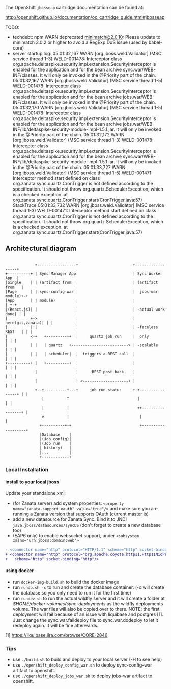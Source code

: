 The OpenShift `jbosseap` cartridge documentation can be found at:

http://openshift.github.io/documentation/oo_cartridge_guide.html#jbosseap


TODO:
- techdebt: npm WARN deprecated minimatch@2.0.10: Please update to minimatch
  3.0.2 or higher to avoid a RegExp DoS issue (used by babel-core)
- server startup log:
  05:01:32,167 WARN  [org.jboss.weld.Validator] (MSC service thread 1-3) WELD-001478: Interceptor class org.apache.deltaspike.security.impl.extension.SecurityInterceptor is enabled for the application and for the bean archive sync.war/WEB-INF/classes. It will only be invoked in the @Priority part of the chain.
  05:01:32,167 WARN  [org.jboss.weld.Validator] (MSC service thread 1-5) WELD-001478: Interceptor class org.apache.deltaspike.security.impl.extension.SecurityInterceptor is enabled for the application and for the bean archive jobs.war/WEB-INF/classes. It will only be invoked in the @Priority part of the chain.
  05:01:32,170 WARN  [org.jboss.weld.Validator] (MSC service thread 1-5) WELD-001478: Interceptor class org.apache.deltaspike.security.impl.extension.SecurityInterceptor is enabled for the application and for the bean archive jobs.war/WEB-INF/lib/deltaspike-security-module-impl-1.5.1.jar. It will only be invoked in the @Priority part of the chain.
  05:01:32,172 WARN  [org.jboss.weld.Validator] (MSC service thread 1-3) WELD-001478: Interceptor class org.apache.deltaspike.security.impl.extension.SecurityInterceptor is enabled for the application and for the bean archive sync.war/WEB-INF/lib/deltaspike-security-module-impl-1.5.1.jar. It will only be invoked in the @Priority part of the chain.
  05:01:33,727 WARN  [org.jboss.weld.Validator] (MSC service thread 1-5) WELD-001471: Interceptor method start defined on class org.zanata.sync.quartz.CronTrigger is not defined according to the specification. It should not throw org.quartz.SchedulerException, which is a checked exception.
  	at org.zanata.sync.quartz.CronTrigger.start(CronTrigger.java:57)
    StackTrace
  05:01:33,732 WARN  [org.jboss.weld.Validator] (MSC service thread 1-3) WELD-001471: Interceptor method start defined on class org.zanata.sync.quartz.CronTrigger is not defined according to the specification. It should not throw org.quartz.SchedulerException, which is a checked exception.
  	at org.zanata.sync.quartz.CronTrigger.start(CronTrigger.java:57)


## Architectural diagram
```

             +-----------------+                        +------------------+
+----------+ | Sync Manager App|                        | Sync Worker App  |
|Single    | | (artifact from  |                        | (artifact from   |
|Page      | | sync-config-war |                        |  jobs-war module)+-+
|App       | | module)         |                        |                  | +-+
|(React.js)| |                 |                        | -actual work done| | |
|          +->                 |                        |  here(git,zanata)| | |
|          | |                 |                        | -faceless REST   | | |
|          <-+   +----------+  |     quartz job run     |  only            | | |
|          | |   | quartz   +-------------------------> | -scalable        | | |
|          | |   | scheduler|  |  triggers a REST call  |                  | | |
+----------+ |   +----------+  |                        |                  | | |
             |                 |      REST post back    |                  | | |
             |                 | <--------------------+ |                  | | |
             +--+----------+---+     job run status     +-+----------------+ | |
                |          ^                              |                  | |
                |          |                              ++-----------------+ |
                v          |                               |                   |
               +----------+-+                              +-------------------+
               |Database    |
               |(Job config)|
               |(Job run    |
               | history)   |
               |...         |
               +------------+
```

### Local Installation

#### install to your local jboss

Update your standalone.xml:

- (for Zanata server) add system properties:
  ```<property name="zanata.support.oauth" value="true"/>``` and make sure you
  are running a Zanata version that supports OAuth (current master is)
- add a new datasource for Zanata Sync. Bind it to JNDI ```java:jboss/datasources/syncDS```
  (don't forget to create a new database too)
- (EAP6 only) to enable websocket support, under ```<subsystem xmlns="urn:jboss:domain:web">```
```diff
- <connector name="http" protocol="HTTP/1.1" scheme="http" socket-binding="http"/>
+ <connector name="http" protocol="org.apache.coyote.http11.Http11NioProtocol"
+   scheme="http" socket-binding="http"/>
```

#### using docker

- run ```docker-img-build.sh``` to build the docker image
- run ```rundb.sh -c``` to run and create the database container.
  (-c will create the database so you only need to run it for the first time)
- run ```rundev.sh``` to run the actual wildfly server and it will create a
  folder at *$HOME/docker-volumes/sync-deployments* as the wildfly deployments
  volume. The war files will also be copied over to there.
  NOTE: the first deployment will fail because of an issue with liquibase and
  postgres [1]. Just change the sync.war.faildeploy file to sync.war.dodeploy to
  let it redeploy again. It will be fine afterwards.

[1] https://liquibase.jira.com/browse/CORE-2846

### Tips

- use ```./build.sh``` to build and deploy to your local server (-H to see help)
- use ```./openshift_deploy_config_war.sh``` to deploy sync-config-war artifact
  to openshift.
- use ```./openshift_deploy_jobs_war.sh``` to deploy jobs-war artifact to
  openshift.
